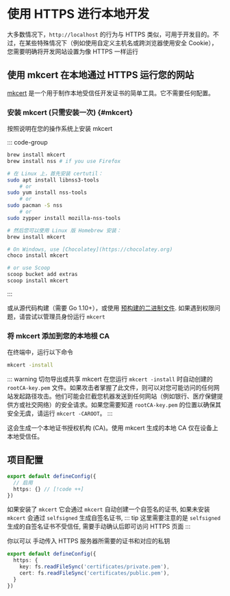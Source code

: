 # 使用 HTTPS 进行本地开发

大多数情况下，`http://localhost` 的行为与 HTTPS 类似，可用于开发目的。不过，在某些特殊情况下（例如使用自定义主机名或跨浏览器使用安全 Cookie），您需要明确将开发网站设置为像 HTTPS 一样运行

## 使用 mkcert 在本地通过 HTTPS 运行您的网站 <Badge type="tip" text="推荐" />

[mkcert](https://github.com/FiloSottile/mkcert) 是一个用于制作本地受信任开发证书的简单工具。它不需要任何配置。

### 安装 mkcert (只需安装一次) {#mkcert}

按照说明在您的操作系统上安装 mkcert

::: code-group

```sh [macOS]
brew install mkcert
brew install nss # if you use Firefox
```

```sh [Linux]
# 在 Linux 上，首先安装 certutil：
sudo apt install libnss3-tools
    # or
sudo yum install nss-tools
    # or
sudo pacman -S nss
    # or
sudo zypper install mozilla-nss-tools

# 然后您可以使用 Linux 版 Homebrew 安装：
brew install mkcert
```

```sh [Windows]
# On Windows, use [Chocolatey](https://chocolatey.org)
choco install mkcert

# or use Scoop
scoop bucket add extras
scoop install mkcert
```
:::

或从源代码构建（需要 Go 1.10+），或使用 [预构建的二进制文件](https://github.com/FiloSottile/mkcert/releases).
如果遇到权限问题，请尝试以管理员身份运行 `mkcert`

### 将 mkcert 添加到您的本地根 CA

在终端中，运行以下命令

```sh
mkcert -install
```

::: warning
切勿导出或共享 mkcert 在您运行 `mkcert -install` 时自动创建的 `rootCA-key.pem` 文件。如果攻击者掌握了此文件，则可以对您可能访问的任何网站发起路径攻击。他们可能会拦截您机器发送到任何网站（例如银行、医疗保健提供方或社交网络）的安全请求。如果您需要知道 `rootCA-key.pem` 的位置以确保其安全无虞，请运行 `mkcert -CAROOT`。
:::

这会生成一个本地证书授权机构 (CA)。使用 mkcert 生成的本地 CA 仅在设备上本地受信任。

## 项目配置

```ts [config/config.ts]
export default defineConfig({
  // 启用
  https: {} // [!code ++]
})
```

如果安装了 `mkcert` 它会通过 `mkcert` 自动创建一个自签名的证书, 如果未安装 `mkcert` 会通过 `selfsigned` 生成自签名证书,
::: tip
这里需要注意的是 `selfsigned` 生成的自签名证书不受信任, 需要手动确认后即可访问 HTTPS 页面
:::

你以可以 手动传入 HTTPS 服务器所需要的证书和对应的私钥

```ts [config/config.ts]
export default defineConfig({
  https: {
    key: fs.readFileSync('certificates/private.pem'),
    cert: fs.readFileSync('certificates/public.pem'),
  }
})
```
